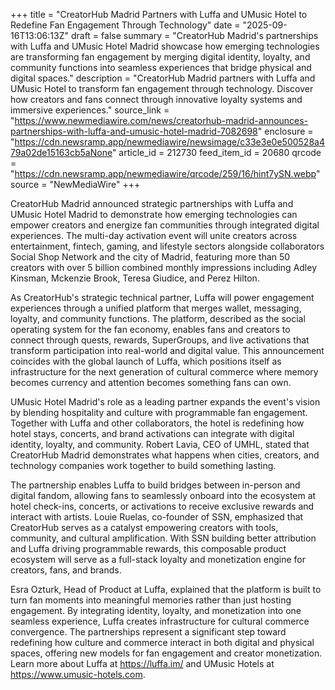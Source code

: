 +++
title = "CreatorHub Madrid Partners with Luffa and UMusic Hotel to Redefine Fan Engagement Through Technology"
date = "2025-09-16T13:06:13Z"
draft = false
summary = "CreatorHub Madrid's partnerships with Luffa and UMusic Hotel Madrid showcase how emerging technologies are transforming fan engagement by merging digital identity, loyalty, and community functions into seamless experiences that bridge physical and digital spaces."
description = "CreatorHub Madrid partners with Luffa and UMusic Hotel to transform fan engagement through technology. Discover how creators and fans connect through innovative loyalty systems and immersive experiences."
source_link = "https://www.newmediawire.com/news/creatorhub-madrid-announces-partnerships-with-luffa-and-umusic-hotel-madrid-7082698"
enclosure = "https://cdn.newsramp.app/newmediawire/newsimage/c33e3e0e500528a479a02de15163cb5aNone"
article_id = 212730
feed_item_id = 20680
qrcode = "https://cdn.newsramp.app/newmediawire/qrcode/259/16/hint7ySN.webp"
source = "NewMediaWire"
+++

<p>CreatorHub Madrid announced strategic partnerships with Luffa and UMusic Hotel Madrid to demonstrate how emerging technologies can empower creators and energize fan communities through integrated digital experiences. The multi-day activation event will unite creators across entertainment, fintech, gaming, and lifestyle sectors alongside collaborators Social Shop Network and the city of Madrid, featuring more than 50 creators with over 5 billion combined monthly impressions including Adley Kinsman, Mckenzie Brook, Teresa Giudice, and Perez Hilton.</p><p>As CreatorHub's strategic technical partner, Luffa will power engagement experiences through a unified platform that merges wallet, messaging, loyalty, and community functions. The platform, described as the social operating system for the fan economy, enables fans and creators to connect through quests, rewards, SuperGroups, and live activations that transform participation into real-world and digital value. This announcement coincides with the global launch of Luffa, which positions itself as infrastructure for the next generation of cultural commerce where memory becomes currency and attention becomes something fans can own.</p><p>UMusic Hotel Madrid's role as a leading partner expands the event's vision by blending hospitality and culture with programmable fan engagement. Together with Luffa and other collaborators, the hotel is redefining how hotel stays, concerts, and brand activations can integrate with digital identity, loyalty, and community. Robert Lavia, CEO of UMHL, stated that CreatorHub Madrid demonstrates what happens when cities, creators, and technology companies work together to build something lasting.</p><p>The partnership enables Luffa to build bridges between in-person and digital fandom, allowing fans to seamlessly onboard into the ecosystem at hotel check-ins, concerts, or activations to receive exclusive rewards and interact with artists. Louie Ruelas, co-founder of SSN, emphasized that CreatorHub serves as a catalyst empowering creators with tools, community, and cultural amplification. With SSN building better attribution and Luffa driving programmable rewards, this composable product ecosystem will serve as a full-stack loyalty and monetization engine for creators, fans, and brands.</p><p>Esra Ozturk, Head of Product at Luffa, explained that the platform is built to turn fan moments into meaningful memories rather than just hosting engagement. By integrating identity, loyalty, and monetization into one seamless experience, Luffa creates infrastructure for cultural commerce convergence. The partnerships represent a significant step toward redefining how culture and commerce interact in both digital and physical spaces, offering new models for fan engagement and creator monetization. Learn more about Luffa at <a href="https://luffa.im/" rel="nofollow" target="_blank">https://luffa.im/</a> and UMusic Hotels at <a href="https://www.umusic-hotels.com" rel="nofollow" target="_blank">https://www.umusic-hotels.com</a>.</p>